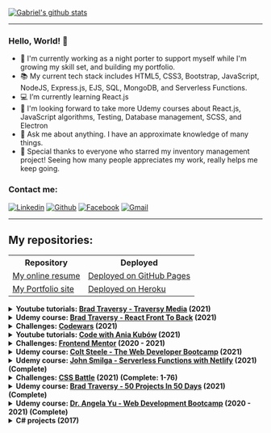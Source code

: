 [![Gabriel's github stats](https://github-readme-stats.arpadgbondor.vercel.app/api?username=ArpadGBondor&theme=radical&show_icons=true&custom_title=Gabriel%27s%20Github%20Stats)](https://github.com/anuraghazra/github-readme-stats)

---

### Hello, World! 👋

- 💂 I'm currently working as a night porter to support myself while I'm growing my skill set, and building my portfolio.
- 📚 My current tech stack includes HTML5, CSS3, Bootstrap, JavaScript, NodeJS, Express.js, EJS, SQL, MongoDB, and Serverless Functions.
- 💻 I’m currently learning React.js
- 💭 I'm looking forward to take more Udemy courses about React.js, JavaScript algorithms, Testing, Database management, SCSS, and Electron
- 💬 Ask me about anything. I have an approximate knowledge of many things.
- 💖 Special thanks to everyone who starred my inventory management project! Seeing how many people appreciates my work, really helps me keep going.

### Contact me:

[![Linkedin](https://img.shields.io/badge/LinkedIn-0077B5?style=for-the-badge&logo=linkedin&logoColor=white)](https://www.linkedin.com/in/arpad-gabor-bondor/)
[![Github](https://img.shields.io/badge/GitHub-100000?style=for-the-badge&logo=github&logoColor=white)](https://github.com/ArpadGBondor)
[![Facebook](https://img.shields.io/badge/Facebook-1877F2?style=for-the-badge&logo=facebook&logoColor=white)](https://www.facebook.com/arpad.g.bondor/)
[![Gmail](https://img.shields.io/badge/Gmail-D14836?style=for-the-badge&logo=gmail&logoColor=white)](mailto:arpad.g.bondor@gmail.com)

---

## My repositories:

<table>
  <tr>
    <th>Repository</th>
    <th>Deployed</th>
  </tr>
  <tr>
    <td><a href="https://github.com/ArpadGBondor/CV">My online resume</a></td>
    <td><a href="https://arpadgbondor.github.io/CV/" rel="nofollow">Deployed on GitHub Pages</a></td>
  </tr>
  <tr>
    <td><a href="https://github.com/ArpadGBondor/Portfolio">My Portfolio site</a></td>
    <td><a href="https://gabriel-bondor.herokuapp.com/" rel="nofollow">Deployed on Heroku</a></td>
  </tr>
</table>


<details>
  <summary><strong>Youtube tutorials: <a href="https://www.youtube.com/channel/UC29ju8bIPH5as8OGnQzwJyA">Brad Traversy - Traversy Media</a> (2021)</strong></summary>
  <br />
  <table>
    <tr>
      <th>Repository</th>
      <th>Deployed</th>
    </tr>
    <tr>
      <td><a href="https://github.com/ArpadGBondor/Brad_Traversy-Youtube_tutorials-01-jest_testing_basics">Jest Crash Course</a> (2021)</td>
      <td> - Not deployed - </td>
    </tr>
  </table>  
</details>


<details>
  <summary><strong>Udemy course: <a href="https://www.udemy.com/course/modern-react-front-to-back/" rel="nofollow">Brad Traversy - React Front To Back</a> (2021)</strong></summary>
  <br />
  <table>
    <tr>
      <th>Repository</th>
      <th>Deployed</th>
    </tr>
    <tr>
      <td><a href="https://github.com/ArpadGBondor/Brad_Traversy-React_Front_To_Back-01-GitHub_Finder">01 - GitHub Finder</a> (2021)</td>
      <td><a href="https://gabriels-react-front-to-back-01-github-finder.netlify.app/">Deployed on Netlify</a></td>
    </tr>
  </table>  
</details>



<details>
  <summary><strong>Challenges: <a href="https://www.codewars.com/">Codewars</a> (2021)</strong></summary>
  <a href="https://www.codewars.com/users/ArpadGBondor" rel="nofollow"><img src="https://www.codewars.com/users/ArpadGBondor/badges/large"  alt="Codewars badge"/></a>
  <br />
  Repository: <a href="https://github.com/ArpadGBondor/Codewars_Solutions">Codewars Solutions</a> (2021)
</details>


<details>
  <summary><strong>Youtube tutorials: <a href="https://www.youtube.com/channel/UC5DNytAJ6_FISueUfzZCVsw">Code with Ania Kubów</a> (2021)</strong></summary>
  <br />
  <table>
    <tr>
      <th>Repository</th>
      <th>Deployed</th>
    </tr>
    <tr>
      <td><a href="https://github.com/ArpadGBondor/Code_with_Ania_Kubow-01-Tetris">Tetris</a> (2021)</td>
      <td><a href="https://arpadgbondor.github.io/Code_with_Ania_Kubow-01-Tetris/">Deployed on GitHub Pages</a></td>
    </tr>
    <tr>
      <td><a href="https://github.com/ArpadGBondor/Code_with_Ania_Kubow-02-Responsive_Portfolio">Responsive Portfolio</a> (2021)</td>
      <td><a href="https://arpadgbondor.github.io/Code_with_Ania_Kubow-02-Responsive_Portfolio/">Deployed on GitHub Pages</a></td>
    </tr>
  </table>  
</details>

<details>
  <summary><strong>Challenges: <a href="https://www.frontendmentor.io/">Frontend Mentor</a> (2020 - 2021)</strong></summary>
  <br />
  <table>
    <tr>
      <th>Repository</th>
      <th>Deployed</th>
    </tr>
    <tr>
      <td><a href="https://github.com/ArpadGBondor/Web_challenge_1-Frontend_Mentor-Social_proof_section">Social Proof Section</a> (2020)</td>
      <td><a href="https://arpadgbondor.github.io/Web_challenge_1-Frontend_Mentor-Social_proof_section/">Deployed on GitHub Pages</a></td>
    </tr>
    <tr>
      <td><a href="https://github.com/ArpadGBondor/Web_challenge_2-Frontend_Mentor-Single-price-grid-component">Single Price Grid Component</a> (2020)</td>
      <td><a href="https://arpadgbondor.github.io/Web_challenge_2-Frontend_Mentor-Single-price-grid-component/">Deployed on GitHub Pages</a></td>
    </tr>
    <tr>
      <td><a href="https://github.com/ArpadGBondor/Web_challenge_3-Frontend_Mentor-Huddle_landing_page_with_curved_sections">Huddle landing page with curved sections</a> (2020)</td>
      <td><a href="https://arpadgbondor.github.io/Web_challenge_3-Frontend_Mentor-Huddle_landing_page_with_curved_sections/">Deployed on GitHub Pages</a></td>
    </tr>
    <tr>
      <td><a href="https://github.com/ArpadGBondor/Web_challenge_4-Frontend_Mentor-Stats_preview_card_component">Stats preview card component</a> (2021)</td>
      <td><a href="https://arpadgbondor.github.io/Web_challenge_4-Frontend_Mentor-Stats_preview_card_component/">Deployed on GitHub Pages</a></td>
    </tr>
    <tr>
      <td><a href="https://github.com/ArpadGBondor/Web_challenge_5-Frontend_Mentor-3-column_preview_card_component">3-column preview card component</a> (2021)</td>
      <td><a href="https://arpadgbondor.github.io/Web_challenge_5-Frontend_Mentor-3-column_preview_card_component/">Deployed on GitHub Pages</a></td>
    </tr>
    <tr>
      <td><a href="https://github.com/ArpadGBondor/Web_challenge_6-Frontend_Mentor-Profile_card_component">Profile card component</a> (2021)</td>
      <td><a href="https://arpadgbondor.github.io/Web_challenge_6-Frontend_Mentor-Profile_card_component/">Deployed on GitHub Pages</a></td>
    </tr>
  </table>  
</details>

<details>
  <summary><strong>Udemy course: <a href="https://www.udemy.com/course/the-web-developer-bootcamp" rel="nofollow">Colt Steele - The Web Developer Bootcamp</a> (2021)</strong></summary>
  <br />
  <table>
    <tr>
      <th>Repository</th>
      <th>Deployed</th>
    </tr>
    <tr>
      <td><a href="https://github.com/ArpadGBondor/Colt_Steele_Web-Bootcamp_-_Front-end_project_01_-_Pricing_Panel">Front-end project 01 - Pricing Panel</a></td>
      <td><a href="https://arpadgbondor.github.io/Colt_Steele_Web-Bootcamp_-_Front-end_project_01_-_Pricing_Panel/" rel="nofollow">Deployed on GitHub Pages</a></td>
    </tr>
    <tr>
      <td><a href="https://github.com/ArpadGBondor/Colt_Steele_Web-Bootcamp_-_Front-end_project_02_-_Museum_of_Candy">Front-end project 02 - Museum of Candy</a></td>
      <td><a href="https://arpadgbondor.github.io/Colt_Steele_Web-Bootcamp_-_Front-end_project_02_-_Museum_of_Candy/" rel="nofollow">Deployed on GitHub Pages</a></td>
    </tr>
  </table>  
</details>

<details>
  <summary><strong>Udemy course: <a href="https://www.udemy.com/course/serverless-functions-with-netlify/" rel="nofollow">John Smilga - Serverless Functions with Netlify</a> (2021) (Complete)</strong></summary>
  <br />
  <table>
    <tr>
      <th>Repository</th>
      <th>Deployed</th>
    </tr>
    <tr>
      <td><a href="https://github.com/ArpadGBondor/John_Smilga-Serverless_Functions_with_Netlify">Serverless Functions with Netlify</a></td>
      <td><a href="https://gabriels-first-serverless-functions.netlify.app/" rel="nofollow">Deployed on Netlify</a></td>
    </tr>
    <tr>
      <td><a href="https://github.com/ArpadGBondor/John_Smilga-Serverless_Functions-React">Serverless Functions and React</a></td>
      <td><a href="https://gabriels-first-serverless-react-app.netlify.app/" rel="nofollow">Deployed on Netlify</a></td>
    </tr>
  </table>  
</details>

<details>
  <summary><strong>Challenges: <a href="https://cssbattle.dev/" rel="nofollow">CSS Battle</a> (2021) (Complete: 1-76)</strong></summary>
  <br />
  <table>
    <tr>
      <th>Repository</th>
      <th>Deployed</th>
    </tr>
    <tr>
      <td><a href="https://github.com/ArpadGBondor/CSSBattle-1">CSS Battle - #1 Simply Square</a></td>
      <td><a href="https://arpadgbondor.github.io/CSSBattle-1/" rel="nofollow">Demo</a></td>
    </tr>
    <tr>
      <td><a href="https://github.com/ArpadGBondor/CSSBattle-2">CSS Battle - #2 Carrom</a></td>
      <td><a href="https://arpadgbondor.github.io/CSSBattle-2/" rel="nofollow">Demo</a></td>
    </tr>
    <tr>
      <td><a href="https://github.com/ArpadGBondor/CSSBattle-3">CSS Battle - #3 Push Button</a></td>
      <td><a href="https://arpadgbondor.github.io/CSSBattle-3/" rel="nofollow">Demo</a></td>
    </tr>
    <tr>
      <td><a href="https://github.com/ArpadGBondor/CSSBattle-4">CSS Battle - #4 Ups n Downs</a></td>
      <td><a href="https://arpadgbondor.github.io/CSSBattle-4/" rel="nofollow">Demo</a></td>
    </tr>
    <tr>
      <td><a href="https://github.com/ArpadGBondor/CSSBattle-5">CSS Battle - #5 Acid Rain</a></td>
      <td><a href="https://arpadgbondor.github.io/CSSBattle-5/" rel="nofollow">Demo</a></td>
    </tr>
    <tr>
      <td><a href="https://github.com/ArpadGBondor/CSSBattle-6">CSS Battle - #6 Missing Slice</a></td>
      <td><a href="https://arpadgbondor.github.io/CSSBattle-6/" rel="nofollow">Demo</a></td>
    </tr>
    <tr>
      <td><a href="https://github.com/ArpadGBondor/CSSBattle-7">CSS Battle - #7 Leafy Trail</a></td>
      <td><a href="https://arpadgbondor.github.io/CSSBattle-7/" rel="nofollow">Demo</a></td>
    </tr>
    <tr>
      <td><a href="https://github.com/ArpadGBondor/CSSBattle-8">CSS Battle - #8 Forking Crazy</a></td>
      <td><a href="https://arpadgbondor.github.io/CSSBattle-8/" rel="nofollow">Demo</a></td>
    </tr>
    <tr>
      <td><a href="https://github.com/ArpadGBondor/CSSBattle-9">CSS Battle - #9 Tesseract</a></td>
      <td><a href="https://arpadgbondor.github.io/CSSBattle-9/" rel="nofollow">Demo</a></td>
    </tr>
    <tr>
      <td><a href="https://github.com/ArpadGBondor/CSSBattle-10">CSS Battle - #10 Cloaked Spirits</a></td>
      <td><a href="https://arpadgbondor.github.io/CSSBattle-10/" rel="nofollow">Demo</a></td>
    </tr>
    <tr>
      <td><a href="https://github.com/ArpadGBondor/CSSBattle-11">CSS Battle - #11 Eye of Sauron</a></td>
      <td><a href="https://arpadgbondor.github.io/CSSBattle-11/" rel="nofollow">Demo</a></td>
    </tr>
    <tr>
      <td><a href="https://github.com/ArpadGBondor/CSSBattle-12">CSS Battle - #12 Wiggly Moustache</a></td>
      <td><a href="https://arpadgbondor.github.io/CSSBattle-12/" rel="nofollow">Demo</a></td>
    </tr>
    <tr>
      <td><a href="https://github.com/ArpadGBondor/CSSBattle-13">CSS Battle - #13 Totally Triangle</a></td>
      <td><a href="https://arpadgbondor.github.io/CSSBattle-13/" rel="nofollow">Demo</a></td>
    </tr>
    <tr>
      <td><a href="https://github.com/ArpadGBondor/CSSBattle-14">CSS Battle - #14 Web Maker Logo</a></td>
      <td><a href="https://arpadgbondor.github.io/CSSBattle-14/" rel="nofollow">Demo</a></td>
    </tr>
    <tr>
      <td><a href="https://github.com/ArpadGBondor/CSSBattle-15">CSS Battle - #15 Overlap</a></td>
      <td><a href="https://arpadgbondor.github.io/CSSBattle-15/" rel="nofollow">Demo</a></td>
    </tr>
    <tr>
      <td><a href="https://github.com/ArpadGBondor/CSSBattle-16">CSS Battle - #16 Eye of the Tiger</a></td>
      <td><a href="https://arpadgbondor.github.io/CSSBattle-16/" rel="nofollow">Demo</a></td>
    </tr>
    <tr>
      <td><a href="https://github.com/ArpadGBondor/CSSBattle-17">CSS Battle - #17 Fidget Spinner</a></td>
      <td><a href="https://arpadgbondor.github.io/CSSBattle-17/" rel="nofollow">Demo</a></td>
    </tr>
    <tr>
      <td><a href="https://github.com/ArpadGBondor/CSSBattle-18">CSS Battle - #18 Matrix</a></td>
      <td><a href="https://arpadgbondor.github.io/CSSBattle-18/" rel="nofollow">Demo</a></td>
    </tr>
    <tr>
      <td><a href="https://github.com/ArpadGBondor/CSSBattle-19">CSS Battle - #19 Cube</a></td>
      <td><a href="https://arpadgbondor.github.io/CSSBattle-19/" rel="nofollow">Demo</a></td>
    </tr>
    <tr>
      <td><a href="https://github.com/ArpadGBondor/CSSBattle-20">CSS Battle - #20 Ticket</a></td>
      <td><a href="https://arpadgbondor.github.io/CSSBattle-20/" rel="nofollow">Demo</a></td>
    </tr>
    <tr>
      <td><a href="https://github.com/ArpadGBondor/CSSBattle-21">CSS Battle - #21 SitePoint Logo</a></td>
      <td><a href="https://arpadgbondor.github.io/CSSBattle-21/" rel="nofollow">Demo</a></td>
    </tr>
    <tr>
      <td><a href="https://github.com/ArpadGBondor/CSSBattle-22">CSS Battle - #22 Cloud</a></td>
      <td><a href="https://arpadgbondor.github.io/CSSBattle-22/" rel="nofollow">Demo</a></td>
    </tr>
    <tr>
      <td><a href="https://github.com/ArpadGBondor/CSSBattle-23">CSS Battle - #23 Boxception</a></td>
      <td><a href="https://arpadgbondor.github.io/CSSBattle-23/" rel="nofollow">Demo</a></td>
    </tr>
    <tr>
      <td><a href="https://github.com/ArpadGBondor/CSSBattle-24">CSS Battle - #24 Switches</a></td>
      <td><a href="https://arpadgbondor.github.io/CSSBattle-24/" rel="nofollow">Demo</a></td>
    </tr>
    <tr>
      <td><a href="https://github.com/ArpadGBondor/CSSBattle-25">CSS Battle - #25 Blossom</a></td>
      <td><a href="https://arpadgbondor.github.io/CSSBattle-25/" rel="nofollow">Demo</a></td>
    </tr>
    <tr>
      <td><a href="https://github.com/ArpadGBondor/CSSBattle-26">CSS Battle - #26 Smiley</a></td>
      <td><a href="https://arpadgbondor.github.io/CSSBattle-26/" rel="nofollow">Demo</a></td>
    </tr>
    <tr>
      <td><a href="https://github.com/ArpadGBondor/CSSBattle-27">CSS Battle - #27 Lock Up</a></td>
      <td><a href="https://arpadgbondor.github.io/CSSBattle-27/" rel="nofollow">Demo</a></td>
    </tr>
    <tr>
      <td><a href="https://github.com/ArpadGBondor/CSSBattle-28">CSS Battle - #28 Cups &amp; Balls</a></td>
      <td><a href="https://arpadgbondor.github.io/CSSBattle-28/" rel="nofollow">Demo</a></td>
    </tr>
    <tr>
      <td><a href="https://github.com/ArpadGBondor/CSSBattle-29">CSS Battle - #29 Suffocate</a></td>
      <td><a href="https://arpadgbondor.github.io/CSSBattle-29/" rel="nofollow">Demo</a></td>
    </tr>
    <tr>
      <td><a href="https://github.com/ArpadGBondor/CSSBattle-30">CSS Battle - #30 Horizon</a></td>
      <td><a href="https://arpadgbondor.github.io/CSSBattle-30/" rel="nofollow">Demo</a></td>
    </tr>
    <tr>
      <td><a href="https://github.com/ArpadGBondor/CSSBattle-31">CSS Battle - #31 Equals</a></td>
      <td><a href="https://arpadgbondor.github.io/CSSBattle-31/" rel="nofollow">Demo</a></td>
    </tr>
    <tr>
      <td><a href="https://github.com/ArpadGBondor/CSSBattle-32">CSS Battle - #32 Band-aid</a></td>
      <td><a href="https://arpadgbondor.github.io/CSSBattle-32/" rel="nofollow">Demo</a></td>
    </tr>
    <tr>
      <td><a href="https://github.com/ArpadGBondor/CSSBattle-33">CSS Battle - #33 Birdie</a></td>
      <td><a href="https://arpadgbondor.github.io/CSSBattle-33/" rel="nofollow">Demo</a></td>
    </tr>
    <tr>
      <td><a href="https://github.com/ArpadGBondor/CSSBattle-34">CSS Battle - #34 Christmas Tree</a></td>
      <td><a href="https://arpadgbondor.github.io/CSSBattle-34/" rel="nofollow">Demo</a></td>
    </tr>
    <tr>
      <td><a href="https://github.com/ArpadGBondor/CSSBattle-35">CSS Battle - #35 Ice Cream</a></td>
      <td><a href="https://arpadgbondor.github.io/CSSBattle-35/" rel="nofollow">Demo</a></td>
    </tr>
    <tr>
      <td><a href="https://github.com/ArpadGBondor/CSSBattle-36">CSS Battle - #36 Interleaved</a></td>
      <td><a href="https://arpadgbondor.github.io/CSSBattle-36/" rel="nofollow">Demo</a></td>
    </tr>
    <tr>
      <td><a href="https://github.com/ArpadGBondor/CSSBattle-37">CSS Battle - #37 Tunnel</a></td>
      <td><a href="https://arpadgbondor.github.io/CSSBattle-37/" rel="nofollow">Demo</a></td>
    </tr>
    <tr>
      <td><a href="https://github.com/ArpadGBondor/CSSBattle-38">CSS Battle - #38 Not Simply Square</a></td>
      <td><a href="https://arpadgbondor.github.io/CSSBattle-38/" rel="nofollow">Demo</a></td>
    </tr>
    <tr>
      <td><a href="https://github.com/ArpadGBondor/CSSBattle-39">CSS Battle - #39 Sunset</a></td>
      <td><a href="https://arpadgbondor.github.io/CSSBattle-39/" rel="nofollow">Demo</a></td>
    </tr>
    <tr>
      <td><a href="https://github.com/ArpadGBondor/CSSBattle-40">CSS Battle - #40 Letter B</a></td>
      <td><a href="https://arpadgbondor.github.io/CSSBattle-40/" rel="nofollow">Demo</a></td>
    </tr>
    <tr>
      <td><a href="https://github.com/ArpadGBondor/CSSBattle-41">CSS Battle - #41 Fox Head</a></td>
      <td><a href="https://arpadgbondor.github.io/CSSBattle-41/" rel="nofollow">Demo</a></td>
    </tr>
    <tr>
      <td><a href="https://github.com/ArpadGBondor/CSSBattle-42">CSS Battle - #42 Baby</a></td>
      <td><a href="https://arpadgbondor.github.io/CSSBattle-42/" rel="nofollow">Demo</a></td>
    </tr>
    <tr>
      <td><a href="https://github.com/ArpadGBondor/CSSBattle-43">CSS Battle - #43 Wrench</a></td>
      <td><a href="https://arpadgbondor.github.io/CSSBattle-43/" rel="nofollow">Demo</a></td>
    </tr>
    <tr>
      <td><a href="https://github.com/ArpadGBondor/CSSBattle-44">CSS Battle - #44 Stripes</a></td>
      <td><a href="https://arpadgbondor.github.io/CSSBattle-44/" rel="nofollow">Demo</a></td>
    </tr>
    <tr>
      <td><a href="https://github.com/ArpadGBondor/CSSBattle-45">CSS Battle - #45 Magical Tree</a></td>
      <td><a href="https://arpadgbondor.github.io/CSSBattle-45/" rel="nofollow">Demo</a></td>
    </tr>
    <tr>
      <td><a href="https://github.com/ArpadGBondor/CSSBattle-46">CSS Battle - #46 Mountains</a></td>
      <td><a href="https://arpadgbondor.github.io/CSSBattle-46/" rel="nofollow">Demo</a></td>
    </tr>
    <tr>
      <td><a href="https://github.com/ArpadGBondor/CSSBattle-47">CSS Battle - #47 Corona Virus</a></td>
      <td><a href="https://arpadgbondor.github.io/CSSBattle-47/" rel="nofollow">Demo</a></td>
    </tr>
    <tr>
      <td><a href="https://github.com/ArpadGBondor/CSSBattle-48">CSS Battle - #48 Wash Your Hands</a></td>
      <td><a href="https://arpadgbondor.github.io/CSSBattle-48/" rel="nofollow">Demo</a></td>
    </tr>
    <tr>
      <td><a href="https://github.com/ArpadGBondor/CSSBattle-49">CSS Battle - #49 Stay at Home</a></td>
      <td><a href="https://arpadgbondor.github.io/CSSBattle-49/" rel="nofollow">Demo</a></td>
    </tr>
    <tr>
      <td><a href="https://github.com/ArpadGBondor/CSSBattle-50">CSS Battle - #50 Use Hand Sanitizer</a></td>
      <td><a href="https://arpadgbondor.github.io/CSSBattle-50/" rel="nofollow">Demo</a></td>
    </tr>
    <tr>
      <td><a href="https://github.com/ArpadGBondor/CSSBattle-51">CSS Battle - #51 Wear a Mask</a></td>
      <td><a href="https://arpadgbondor.github.io/CSSBattle-51/" rel="nofollow">Demo</a></td>
    </tr>
    <tr>
      <td><a href="https://github.com/ArpadGBondor/CSSBattle-52">CSS Battle - #52 Break the Chain</a></td>
      <td><a href="https://arpadgbondor.github.io/CSSBattle-52/" rel="nofollow">Demo</a></td>
    </tr>
    <tr>
      <td><a href="https://github.com/ArpadGBondor/CSSBattle-53">CSS Battle - #53 Pastel Logo</a></td>
      <td><a href="https://arpadgbondor.github.io/CSSBattle-53/" rel="nofollow">Demo</a></td>
    </tr>
    <tr>
      <td><a href="https://github.com/ArpadGBondor/CSSBattle-54">CSS Battle - #54 Black Lives Matter</a></td>
      <td><a href="https://arpadgbondor.github.io/CSSBattle-54/" rel="nofollow">Demo</a></td>
    </tr>
    <tr>
      <td><a href="https://github.com/ArpadGBondor/CSSBattle-55">CSS Battle - #55 Windmill</a></td>
      <td><a href="https://arpadgbondor.github.io/CSSBattle-55/" rel="nofollow">Demo</a></td>
    </tr>
    <tr>
      <td><a href="https://github.com/ArpadGBondor/CSSBattle-56">CSS Battle - #56 Skull</a></td>
      <td><a href="https://arpadgbondor.github.io/CSSBattle-56/" rel="nofollow">Demo</a></td>
    </tr>
    <tr>
      <td><a href="https://github.com/ArpadGBondor/CSSBattle-57">CSS Battle - #57 Pillars</a></td>
      <td><a href="https://arpadgbondor.github.io/CSSBattle-57/" rel="nofollow">Demo</a></td>
    </tr>
    <tr>
      <td><a href="https://github.com/ArpadGBondor/CSSBattle-58">CSS Battle - #58 Rose</a></td>
      <td><a href="https://arpadgbondor.github.io/CSSBattle-58/" rel="nofollow">Demo</a></td>
    </tr>
    <tr>
      <td><a href="https://github.com/ArpadGBondor/CSSBattle-59">CSS Battle - #59 Earth</a></td>
      <td><a href="https://arpadgbondor.github.io/CSSBattle-59/" rel="nofollow">Demo</a></td>
    </tr>
    <tr>
      <td><a href="https://github.com/ArpadGBondor/CSSBattle-60">CSS Battle - #60 Evil Triangles</a></td>
      <td><a href="https://arpadgbondor.github.io/CSSBattle-60/" rel="nofollow">Demo</a></td>
    </tr>
    <tr>
      <td><a href="https://github.com/ArpadGBondor/CSSBattle-61">CSS Battle - #61 ImprovMX</a></td>
      <td><a href="https://arpadgbondor.github.io/CSSBattle-61/" rel="nofollow">Demo</a></td>
    </tr>
    <tr>
      <td><a href="https://github.com/ArpadGBondor/CSSBattle-62">CSS Battle - #62 Sunset</a></td>
      <td><a href="https://arpadgbondor.github.io/CSSBattle-62/" rel="nofollow">Demo</a></td>
    </tr>
    <tr>
      <td><a href="https://github.com/ArpadGBondor/CSSBattle-63">CSS Battle - #63 Command Key</a></td>
      <td><a href="https://arpadgbondor.github.io/CSSBattle-63/" rel="nofollow">Demo</a></td>
    </tr>
    <tr>
      <td><a href="https://github.com/ArpadGBondor/CSSBattle-64">CSS Battle - #64 Door Knob</a></td>
      <td><a href="https://arpadgbondor.github.io/CSSBattle-64/" rel="nofollow">Demo</a></td>
    </tr>
    <tr>
      <td><a href="https://github.com/ArpadGBondor/CSSBattle-65">CSS Battle - #65 Max Volume</a></td>
      <td><a href="https://arpadgbondor.github.io/CSSBattle-65/" rel="nofollow">Demo</a></td>
    </tr>
    <tr>
      <td><a href="https://github.com/ArpadGBondor/CSSBattle-66">CSS Battle - #66 Batmicky</a></td>
      <td><a href="https://arpadgbondor.github.io/CSSBattle-66/" rel="nofollow">Demo</a></td>
    </tr>
    <tr>
      <td><a href="https://github.com/ArpadGBondor/CSSBattle-67">CSS Battle - #67 Video Reel</a></td>
      <td><a href="https://arpadgbondor.github.io/CSSBattle-67/" rel="nofollow">Demo</a></td>
    </tr>
    <tr>
      <td><a href="https://github.com/ArpadGBondor/CSSBattle-68">CSS Battle - #68 Bell</a></td>
      <td><a href="https://arpadgbondor.github.io/CSSBattle-68/" rel="nofollow">Demo</a></td>
    </tr>
    <tr>
      <td><a href="https://github.com/ArpadGBondor/CSSBattle-69">CSS Battle - #69 PushOwl</a></td>
      <td><a href="https://arpadgbondor.github.io/CSSBattle-69/" rel="nofollow">Demo</a></td>
    </tr>
    <tr>
      <td><a href="https://github.com/ArpadGBondor/CSSBattle-70">CSS Battle - #70 Froggy</a></td>
      <td><a href="https://arpadgbondor.github.io/CSSBattle-70/" rel="nofollow">Demo</a></td>
    </tr>
    <tr>
      <td><a href="https://github.com/ArpadGBondor/CSSBattle-71">CSS Battle - #71 Elephant</a></td>
      <td><a href="https://arpadgbondor.github.io/CSSBattle-71/" rel="nofollow">Demo</a></td>
    </tr>
    <tr>
      <td><a href="https://github.com/ArpadGBondor/CSSBattle-72">CSS Battle - #72 Sheep</a></td>
      <td><a href="https://arpadgbondor.github.io/CSSBattle-72/" rel="nofollow">Demo</a></td>
    </tr>
    <tr>
      <td><a href="https://github.com/ArpadGBondor/CSSBattle-73">CSS Battle - #73 Happy Tiger</a></td>
      <td><a href="https://arpadgbondor.github.io/CSSBattle-73/" rel="nofollow">Demo</a></td>
    </tr>
    <tr>
      <td><a href="https://github.com/ArpadGBondor/CSSBattle-74">CSS Battle - #74 Danger Noodle</a></td>
      <td><a href="https://arpadgbondor.github.io/CSSBattle-74/" rel="nofollow">Demo</a></td>
    </tr>
    <tr>
      <td><a href="https://github.com/ArpadGBondor/CSSBattle-75">CSS Battle - #75 Hippo</a></td>
      <td><a href="https://arpadgbondor.github.io/CSSBattle-75/" rel="nofollow">Demo</a></td>
    </tr>
    <tr>
      <td><a href="https://github.com/ArpadGBondor/CSSBattle-76">CSS Battle - #76 Beeee</a></td>
      <td><a href="https://arpadgbondor.github.io/CSSBattle-76/" rel="nofollow">Demo</a></td>
    </tr>
  </table>  
</details>

<details>
  <summary><strong>Udemy course: <a href="https://www.udemy.com/course/50-projects-50-days/" rel="nofollow">Brad Traversy - 50 Projects In 50 Days</a> (2021) (Complete)</strong></summary>
  <br />
  <table>
    <tr>
      <th>Repository</th>
      <th>Deployed</th>
    </tr>
    <tr>
      <td><a href="https://github.com/ArpadGBondor/50_Projects_In_50_Days-01_Expanding_Cards">Day 1: Expanding Cards</a></td>
      <td><a href="https://arpadgbondor.github.io/50_Projects_In_50_Days-01_Expanding_Cards/" rel="nofollow">Live Demo</a></td>
    </tr>
    <tr>
      <td><a href="https://github.com/ArpadGBondor/50_Projects_In_50_Days-02_Progress_Steps">Day 2: Progress Steps</a></td>
      <td><a href="https://arpadgbondor.github.io/50_Projects_In_50_Days-02_Progress_Steps/" rel="nofollow">Live Demo</a></td>
    </tr>
    <tr>
      <td><a href="https://github.com/ArpadGBondor/50_Projects_In_50_Days-03_Rotating_Navigation">Day 3: Rotating Navigation</a></td>
      <td><a href="https://arpadgbondor.github.io/50_Projects_In_50_Days-03_Rotating_Navigation/" rel="nofollow">Live Demo</a></td>
    </tr>
    <tr>
      <td><a href="https://github.com/ArpadGBondor/50_Projects_In_50_Days-04_Hidden_Search">Day 4: Hidden Search</a></td>
      <td><a href="https://arpadgbondor.github.io/50_Projects_In_50_Days-04_Hidden_Search/" rel="nofollow">Live Demo</a></td>
    </tr>
    <tr>
      <td><a href="https://github.com/ArpadGBondor/50_Projects_In_50_Days-05_Blurry_Loading">Day 5: Blurry Loading</a></td>
      <td><a href="https://arpadgbondor.github.io/50_Projects_In_50_Days-05_Blurry_Loading/" rel="nofollow">Live Demo</a></td>
    </tr>
    <tr>
      <td><a href="https://github.com/ArpadGBondor/50_Projects_In_50_Days-06_Scroll_Animation">Day 6: Scroll Animation</a></td>
      <td><a href="https://arpadgbondor.github.io/50_Projects_In_50_Days-06_Scroll_Animation/" rel="nofollow">Live Demo</a></td>
    </tr>
    <tr>
      <td><a href="https://github.com/ArpadGBondor/50_Projects_In_50_Days-07_Split_Landing_Page">Day 7: Split Landing Page</a></td>
      <td><a href="https://arpadgbondor.github.io/50_Projects_In_50_Days-07_Split_Landing_Page/" rel="nofollow">Live Demo</a></td>
    </tr>
    <tr>
      <td><a href="https://github.com/ArpadGBondor/50_Projects_In_50_Days-08_Form_Input_Wave">Day 8: Form Input Wave</a></td>
      <td><a href="https://arpadgbondor.github.io/50_Projects_In_50_Days-08_Form_Input_Wave/" rel="nofollow">Live Demo</a></td>
    </tr>
    <tr>
      <td><a href="https://github.com/ArpadGBondor/50_Projects_In_50_Days-09_Sound_Board">Day 9: Sound Board</a></td>
      <td><a href="https://arpadgbondor.github.io/50_Projects_In_50_Days-09_Sound_Board/" rel="nofollow">Live Demo</a></td>
    </tr>
    <tr>
      <td><a href="https://github.com/ArpadGBondor/50_Projects_In_50_Days-10_Dad_Jokes">Day 10: Dad Jokes</a></td>
      <td><a href="https://arpadgbondor.github.io/50_Projects_In_50_Days-10_Dad_Jokes/" rel="nofollow">Live Demo</a></td>
    </tr>
    <tr>
      <td><a href="https://github.com/ArpadGBondor/50_Projects_In_50_Days-11_Event_keyCodes">Day 11: Event keyCodes</a></td>
      <td><a href="https://arpadgbondor.github.io/50_Projects_In_50_Days-11_Event_keyCodes/" rel="nofollow">Live Demo</a></td>
    </tr>
    <tr>
      <td><a href="https://github.com/ArpadGBondor/50_Projects_In_50_Days-12_FAQ_Collapse">Day 12: FAQ Collapse</a></td>
      <td><a href="https://arpadgbondor.github.io/50_Projects_In_50_Days-12_FAQ_Collapse/" rel="nofollow">Live Demo</a></td>
    </tr>
    <tr>
      <td><a href="https://github.com/ArpadGBondor/50_Projects_In_50_Days-13_Random_Choice_Picker">Day 13: Random Choice Picker</a></td>
      <td><a href="https://arpadgbondor.github.io/50_Projects_In_50_Days-13_Random_Choice_Picker/" rel="nofollow">Live Demo</a></td>
    </tr>
    <tr>
      <td><a href="https://github.com/ArpadGBondor/50_Projects_In_50_Days-14_Animated_Navigation">Day 14: Animated Navigation</a></td>
      <td><a href="https://arpadgbondor.github.io/50_Projects_In_50_Days-14_Animated_Navigation/" rel="nofollow">Live Demo</a></td>
    </tr>
    <tr>
      <td><a href="https://github.com/ArpadGBondor/50_Projects_In_50_Days-15_Increment_Counter">Day 15: Increment Counter</a></td>
      <td><a href="https://arpadgbondor.github.io/50_Projects_In_50_Days-15_Increment_Counter/" rel="nofollow">Live Demo</a></td>
    </tr>
    <tr>
      <td><a href="https://github.com/ArpadGBondor/50_Projects_In_50_Days-16_Drink_Water">Day 16: Drink Water</a></td>
      <td><a href="https://arpadgbondor.github.io/50_Projects_In_50_Days-16_Drink_Water/" rel="nofollow">Live Demo</a></td>
    </tr>
    <tr>
      <td><a href="https://github.com/ArpadGBondor/50_Projects_In_50_Days-17_Movie_App">Day 17: Movie App</a></td>
      <td><a href="https://arpadgbondor.github.io/50_Projects_In_50_Days-17_Movie_App/" rel="nofollow">Live Demo</a></td>
    </tr>
    <tr>
      <td><a href="https://github.com/ArpadGBondor/50_Projects_In_50_Days-18_Background_Slider">Day 18: Background Slider</a></td>
      <td><a href="https://arpadgbondor.github.io/50_Projects_In_50_Days-18_Background_Slider/" rel="nofollow">Live Demo</a></td>
    </tr>
    <tr>
      <td><a href="https://github.com/ArpadGBondor/50_Projects_In_50_Days-19_Theme_Clock">Day 19: Theme Clock</a></td>
      <td><a href="https://arpadgbondor.github.io/50_Projects_In_50_Days-19_Theme_Clock/" rel="nofollow">Live Demo</a></td>
    </tr>
    <tr>
      <td><a href="https://github.com/ArpadGBondor/50_Projects_In_50_Days-20_Button_Ripple_Effect">Day 20: Button Ripple Effect</a></td>
      <td><a href="https://arpadgbondor.github.io/50_Projects_In_50_Days-20_Button_Ripple_Effect/" rel="nofollow">Live Demo</a></td>
    </tr>
    <tr>
      <td><a href="https://github.com/ArpadGBondor/50_Projects_In_50_Days-21_Drag_N_Drop">Day 21: Drag N Drop</a></td>
      <td><a href="https://arpadgbondor.github.io/50_Projects_In_50_Days-21_Drag_N_Drop/" rel="nofollow">Live Demo</a></td>
    </tr>
    <tr>
      <td><a href="https://github.com/ArpadGBondor/50_Projects_In_50_Days-22_Drawing_App">Day 22: Drawing App</a></td>
      <td><a href="https://arpadgbondor.github.io/50_Projects_In_50_Days-22_Drawing_App/" rel="nofollow">Live Demo</a></td>
    </tr>
    <tr>
      <td><a href="https://github.com/ArpadGBondor/50_Projects_In_50_Days-23_Kinetic_Loader">Day 23: Kinetic Loader</a></td>
      <td><a href="https://arpadgbondor.github.io/50_Projects_In_50_Days-23_Kinetic_Loader/" rel="nofollow">Live Demo</a></td>
    </tr>
    <tr>
      <td><a href="https://github.com/ArpadGBondor/50_Projects_In_50_Days-24_Content_Placeholder">Day 24: Content Placeholder</a></td>
      <td><a href="https://arpadgbondor.github.io/50_Projects_In_50_Days-24_Content_Placeholder/" rel="nofollow">Live Demo</a></td>
    </tr>
    <tr>
      <td><a href="https://github.com/ArpadGBondor/50_Projects_In_50_Days-25_Sticky_Navbar">Day 25: Sticky Navbar</a></td>
      <td><a href="https://arpadgbondor.github.io/50_Projects_In_50_Days-25_Sticky_Navbar/" rel="nofollow">Live Demo</a></td>
    </tr>
    <tr>
      <td><a href="https://github.com/ArpadGBondor/50_Projects_In_50_Days-26_Vertical_Slider">Day 26: Vertical Slider</a></td>
      <td><a href="https://arpadgbondor.github.io/50_Projects_In_50_Days-26_Vertical_Slider/" rel="nofollow">Live Demo</a></td>
    </tr>
    <tr>
      <td><a href="https://github.com/ArpadGBondor/50_Projects_In_50_Days-27_Toast_Notification">Day 27: Toast Notification</a></td>
      <td><a href="https://arpadgbondor.github.io/50_Projects_In_50_Days-27_Toast_Notification/" rel="nofollow">Live Demo</a></td>
    </tr>
    <tr>
      <td><a href="https://github.com/ArpadGBondor/50_Projects_In_50_Days-28_GitHub_Profiles">Day 28: GitHub Profiles</a></td>
      <td><a href="https://arpadgbondor.github.io/50_Projects_In_50_Days-28_GitHub_Profiles/" rel="nofollow">Live Demo</a></td>
    </tr>
    <tr>
      <td><a href="https://github.com/ArpadGBondor/50_Projects_In_50_Days-29_Double_Click_Heart">Day 29: Double Click Heart</a></td>
      <td><a href="https://arpadgbondor.github.io/50_Projects_In_50_Days-29_Double_Click_Heart/" rel="nofollow">Live Demo</a></td>
    </tr>
    <tr>
      <td><a href="https://github.com/ArpadGBondor/50_Projects_In_50_Days-30_Auto_Text_Effect">Day 30: Auto Text Effect</a></td>
      <td><a href="https://arpadgbondor.github.io/50_Projects_In_50_Days-30_Auto_Text_Effect/" rel="nofollow">Live Demo</a></td>
    </tr>
    <tr>
      <td><a href="https://github.com/ArpadGBondor/50_Projects_In_50_Days-31_Password_Generator">Day 31: Password Generator</a></td>
      <td><a href="https://arpadgbondor.github.io/50_Projects_In_50_Days-31_Password_Generator/" rel="nofollow">Live Demo</a></td>
    </tr>
    <tr>
      <td><a href="https://github.com/ArpadGBondor/50_Projects_In_50_Days-32_Good_Cheap_Fast">Day 32: Good, Cheap, Fast</a></td>
      <td><a href="https://arpadgbondor.github.io/50_Projects_In_50_Days-32_Good_Cheap_Fast/" rel="nofollow">Live Demo</a></td>
    </tr>
    <tr>
      <td><a href="https://github.com/ArpadGBondor/50_Projects_In_50_Days-33_Notes_App">Day 33: Notes App</a></td>
      <td><a href="https://arpadgbondor.github.io/50_Projects_In_50_Days-33_Notes_App/" rel="nofollow">Live Demo</a></td>
    </tr>
    <tr>
      <td><a href="https://github.com/ArpadGBondor/50_Projects_In_50_Days-34_Animated_Countdown">Day 34: Animated Countdown</a></td>
      <td><a href="https://arpadgbondor.github.io/50_Projects_In_50_Days-34_Animated_Countdown/" rel="nofollow">Live Demo</a></td>
    </tr>
    <tr>
      <td><a href="https://github.com/ArpadGBondor/50_Projects_In_50_Days-35_Image_Carousel">Day 35: Image Carousel</a></td>
      <td><a href="https://arpadgbondor.github.io/50_Projects_In_50_Days-35_Image_Carousel/" rel="nofollow">Live Demo</a></td>
    </tr>
    <tr>
      <td><a href="https://github.com/ArpadGBondor/50_Projects_In_50_Days-36_Hoverboard">Day 36: Hoverboard</a></td>
      <td><a href="https://arpadgbondor.github.io/50_Projects_In_50_Days-36_Hoverboard/" rel="nofollow">Live Demo</a></td>
    </tr>
    <tr>
      <td><a href="https://github.com/ArpadGBondor/50_Projects_In_50_Days-37_Pokedex">Day 37: Pokedex</a></td>
      <td><a href="https://arpadgbondor.github.io/50_Projects_In_50_Days-37_Pokedex/" rel="nofollow">Live Demo</a></td>
    </tr>
    <tr>
      <td><a href="https://github.com/ArpadGBondor/50_Projects_In_50_Days-38_Mobile_Tab_Navigation">Day 38: Mobile Tab Navigation</a></td>
      <td><a href="https://arpadgbondor.github.io/50_Projects_In_50_Days-38_Mobile_Tab_Navigation/" rel="nofollow">Live Demo</a></td>
    </tr>
    <tr>
      <td><a href="https://github.com/ArpadGBondor/50_Projects_In_50_Days-39_Password_Strength_Background">Day 39: Password Strength Background</a></td>
      <td><a href="https://arpadgbondor.github.io/50_Projects_In_50_Days-39_Password_Strength_Background/" rel="nofollow">Live Demo</a></td>
    </tr>
    <tr>
      <td><a href="https://github.com/ArpadGBondor/50_Projects_In_50_Days-40_3D_Boxes_Background">Day 40: 3D Boxes Background</a></td>
      <td><a href="https://arpadgbondor.github.io/50_Projects_In_50_Days-40_3D_Boxes_Background/" rel="nofollow">Live Demo</a></td>
    </tr>
    <tr>
      <td><a href="https://github.com/ArpadGBondor/50_Projects_In_50_Days-41_Verify_Account">Day 41: Verify Account</a></td>
      <td><a href="https://arpadgbondor.github.io/50_Projects_In_50_Days-41_Verify_Account/" rel="nofollow">Live Demo</a></td>
    </tr>
    <tr>
      <td><a href="https://github.com/ArpadGBondor/50_Projects_In_50_Days-42_Live_User_Filter">Day 42: Live User Filter</a></td>
      <td><a href="https://arpadgbondor.github.io/50_Projects_In_50_Days-42_Live_User_Filter/" rel="nofollow">Live Demo</a></td>
    </tr>
    <tr>
      <td><a href="https://github.com/ArpadGBondor/50_Projects_In_50_Days-43_Feedback_UI_Design">Day 43: Feedback UI Design</a></td>
      <td><a href="https://arpadgbondor.github.io/50_Projects_In_50_Days-43_Feedback_UI_Design/" rel="nofollow">Live Demo</a></td>
    </tr>
    <tr>
      <td><a href="https://github.com/ArpadGBondor/50_Projects_In_50_Days-44_Custom_Range_Slider">Day 44: Custom Range Slider</a></td>
      <td><a href="https://arpadgbondor.github.io/50_Projects_In_50_Days-44_Custom_Range_Slider/" rel="nofollow">Live Demo</a></td>
    </tr>
    <tr>
      <td><a href="https://github.com/ArpadGBondor/50_Projects_In_50_Days-45_Netflix_Navigation">Day 45: Netflix Navigation</a></td>
      <td><a href="https://arpadgbondor.github.io/50_Projects_In_50_Days-45_Netflix_Navigation/" rel="nofollow">Live Demo</a></td>
    </tr>
    <tr>
      <td><a href="https://github.com/ArpadGBondor/50_Projects_In_50_Days-46_Quiz_App">Day 46: Quiz App</a></td>
      <td><a href="https://arpadgbondor.github.io/50_Projects_In_50_Days-46_Quiz_App/" rel="nofollow">Live Demo</a></td>
    </tr>
    <tr>
      <td><a href="https://github.com/ArpadGBondor/50_Projects_In_50_Days-47_Testimonial_Box">Day 47: Testimonial Box</a></td>
      <td><a href="https://arpadgbondor.github.io/50_Projects_In_50_Days-47_Testimonial_Box/" rel="nofollow">Live Demo</a></td>
    </tr>
    <tr>
      <td><a href="https://github.com/ArpadGBondor/50_Projects_In_50_Days-48_Random_Image_Feed">Day 48: Random Image Feed</a></td>
      <td><a href="https://arpadgbondor.github.io/50_Projects_In_50_Days-48_Random_Image_Feed/" rel="nofollow">Live Demo</a></td>
    </tr>
    <tr>
      <td><a href="https://github.com/ArpadGBondor/50_Projects_In_50_Days-49_Todo_List">Day 49: Todo List</a></td>
      <td><a href="https://arpadgbondor.github.io/50_Projects_In_50_Days-49_Todo_List/" rel="nofollow">Live Demo</a></td>
    </tr>
    <tr>
      <td><a href="https://github.com/ArpadGBondor/50_Projects_In_50_Days-50_Catch_The_Insect_Game">Day 50: Catch The Insect Game</a></td>
      <td><a href="https://arpadgbondor.github.io/50_Projects_In_50_Days-50_Catch_The_Insect_Game/" rel="nofollow">Live Demo</a></td>
    </tr>
  </table>  
</details>

<details>
  <summary><strong>Udemy course: <a href="https://www.udemy.com/course/the-complete-web-development-bootcamp/">Dr. Angela Yu - Web Development Bootcamp</a> (2020 - 2021) (Complete)</strong></summary>
  <br />
  <table>
    <tr>
      <th>Repository</th>
      <th>Deployed</th>
    </tr>
    <tr>
      <td><a href="https://github.com/ArpadGBondor/The_App_Brewery-Front-end_project_01-Tindog">Front-end 01: Tindog</a> (2020)</td>
      <td><a href="https://arpadgbondor.github.io/The_App_Brewery-Front-end_project_01-Tindog/">Deployed on GitHub Pages</a></td>
    </tr>
    <tr>
      <td><a href="https://github.com/ArpadGBondor/The_App_Brewery-Front-end_project_02-Dice_Game">Front-end 02: Dice Game</a> (2020)</td>
      <td><a href="https://arpadgbondor.github.io/The_App_Brewery-Front-end_project_02-Dice_Game/">Deployed on GitHub Pages</a></td>
    </tr>
    <tr>
      <td><a href="https://github.com/ArpadGBondor/The_App_Brewery-Front-end_project_03-Drum_kit">Front-end 03: Drum kit</a> (2020)</td>
      <td><a href="https://arpadgbondor.github.io/The_App_Brewery-Front-end_project_03-Drum_kit/">Deployed on GitHub Pages</a></td>
    </tr>
    <tr>
      <td><a href="https://github.com/ArpadGBondor/The_App_Brewery-Front-end_project_04-The_Simon_Game">Front-end 04: The Simon Game</a> (2020)</td>
      <td><a href="https://arpadgbondor.github.io/The_App_Brewery-Front-end_project_04-The_Simon_Game/">Deployed on GitHub Pages</a></td>
    </tr>
    <tr>
      <td><a href="https://github.com/ArpadGBondor/The_App_Brewery-Front-end_project_05-REACT-Keeper">Front-end 05: React.js - Keeper App</a> (2021)</td>
      <td><a href="https://arpadgbondor.github.io/The_App_Brewery-Front-end_project_05-REACT-Keeper/">Deployed on GitHub Pages</a></td>
    </tr>
    <tr>
      <td><a href="https://github.com/ArpadGBondor/The_App_Brewery-Back-end_project_01-BMI_calculator">Back-end 01: BMI calculator</a> (2020)</td>
      <td> - Not deployed - </td>
    </tr>
    <tr>
      <td><a href="https://github.com/ArpadGBondor/The_App_Brewery-Back-end_project_02-Weather_API">Back-end 02: Weather API</a> (2020)</td>
      <td> - Not deployed - </td>
    </tr>
    <tr>
      <td><a href="https://github.com/ArpadGBondor/The_App_Brewery-Back-end_project_03-Newsletter_Signup">Back-end 03: Newsletter Signup</a> (2020)</td>
      <td><a href="https://gabriel-newsletter-signup.herokuapp.com/">Deployed on Heroku</a></td>
    </tr>
    <tr>
      <td><a href="https://github.com/ArpadGBondor/The_App_Brewery-Back-end_project_04-To_Do_List">Back-end 04: To Do List</a> (2020)</td>
      <td><a href="https://gabriel-to-do-list.herokuapp.com/">Deployed on Heroku</a></td>
    </tr>
    <tr>
      <td><a href="https://github.com/ArpadGBondor/The_App_Brewery-Back-end_project_05-Blog_website">Back-end 05: Blog website</a> (2020)</td>
      <td><a href="https://gabriel-blog-website.herokuapp.com/">Blog</a> / <a href="https://gabriel-blog-website.herokuapp.com/maintenance">Maintenance</a></td>
    </tr>
    <tr>
      <td><a href="https://github.com/ArpadGBondor/The_App_Brewery-Back-end_project_06-Secrets">Back-end 06: Secrets</a> (2020)</td>
      <td><a href="https://gabriel-secrets.herokuapp.com/">Deployed on Heroku</a></td>
    </tr>
  </table>  
</details>

<details>
  <summary><strong>C# projects (2017)</strong></summary>
  <br />
  <table>
    <tr>
      <th>Repository</th>
    </tr>
    <tr>
      <td><a href="https://github.com/ArpadGBondor/Red-Inventory-Management">Red's Inventory Management</a> (2017)</td>
    </tr>
    <tr>
      <td><a href="https://github.com/ArpadGBondor/Design-pattern-tutorial-projects">Design patterns</a> (2017)</td>
    </tr>
    <tr>
      <td><a href="https://github.com/ArpadGBondor/WPF-Simple-RPG-tutorial-project">WPF - Simple RPG</a> (2017)</td>
    </tr>
    <tr>
      <td><a href="https://github.com/ArpadGBondor/WCF-tutorial-projects">WCF - tutorial</a> (2017)</td>
    </tr>
  </table>  
</details>
